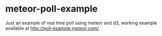meteor-poll-example
===================

Just an example of real time poll using meteor and d3, working example available at http://poll-example.meteor.com/.


